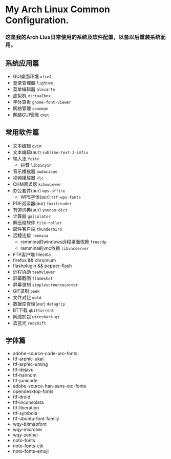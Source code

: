 # My Arch Linux Common Configuration.
### 这是我的Arch Liux日常使用的系统及软件配置，以备以后重装系统而用。
## 系统应用篇
* GUI桌面环境  `xfce4`
* 登录管理器   `lightdm`
* 菜单编辑器   `alacarte`
* 虚拟机       `virtualbox`
* 字体查看    `gnome-font-viewer`
* 网络管理    `connman`
* 网络GUI管理    `cmst`

## 常用软件篇
* 文本编辑    `gvim`
* 文本编辑(aur)    `sublime-text-3-imfix`
* 输入法   `fcitx`
  - 拼音    `libpinyin `
* 音乐播放器   `audacious` 
* 视频播放器   `vlc`
* CHM阅读器    `kchmviewer`
* 办公套件(aur)   `wps-office`
  - WPS字体(aur)   `ttf-wps-fonts`
* PDF阅读器(aur)    `foxitreader`
* 有道词典(aur)   `youdao-dict`
* 计算器   `galculator`  
* 解压缩软件   `file-roller`
* 邮件客户端   `thunderbird`
* 远程连接    `remmina`
  - remmina的windows远程桌面依赖   `freerdp`
  - remmina的vnc依赖   `libvncserver`
* FTP客户端  filezilla 
* firefox && chromium
* flashplugin && pepper-flash
* 远程协助    `teamviewer`
* 屏幕截图    `flameshot`
* 屏幕录制    `simplescreenrecorder`
* GIF录制     `peek`
* 文件对比    `meld`
* 数据库管理(aur)   `datagrip`
* BT下载    `qbittorrent`
* 网络抓包    `wireshark-qt`
* 去蓝光   `redshift`


## 字体篇
* adobe-source-code-pro-fonts
* ttf-arphic-ukai
* ttf-arphic-uming
* ttf-dejavu
* ttf-hannom
* ttf-junicode
* adobe-source-han-sans-otc-fonts
* opendesktop-fonts
* ttf-droid
* ttf-inconsolata
* ttf-liberation
* ttf-symbola
* ttf-ubuntu-font-family
* wqy-bitmapfont
* wqy-microhei
* wqy-zenhei
* noto-fonts
* noto-fonts-cjk
* noto-fonts-emoji
